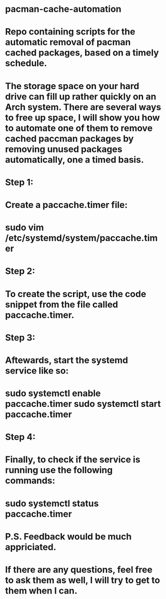 # pacman-cache-automation
# Repo containing scripts for the automatic removal of pacman cached packages, based on a timely schedule.

# The storage space on your hard drive can fill up rather quickly on an Arch system.  There are several ways to free up space, I will show you how to automate one of them to remove cached paccman packages by removing unused packages automatically, one a timed basis.

# Step 1:

# Create a paccache.timer file:

# sudo vim /etc/systemd/system/paccache.timer

# Step 2:

# To create the script, use the code snippet from the file called paccache.timer. 

# Step 3:

# Aftewards, start the systemd service like so:

# sudo systemctl enable paccache.timer sudo systemctl start paccache.timer

# Step 4:

# Finally, to check if the service is running use the following commands:

# sudo systemctl status paccache.timer

# P.S. Feedback would be much appriciated.

# If there are any questions, feel free to ask them as well, I will try to get to them when I can.

